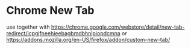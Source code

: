 # Chrome New Tab

use together with https://chrome.google.com/webstore/detail/new-tab-redirect/icpgjfneehieebagbmdbhnlpiopdcmna or https://addons.mozilla.org/en-US/firefox/addon/custom-new-tab/
